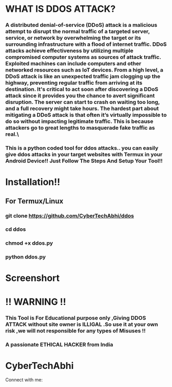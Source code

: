 
# WHAT IS DDOS ATTACK?

 ### A distributed denial-of-service (DDoS) attack is a malicious attempt to disrupt the normal traffic of a targeted server, service, or network by overwhelming the target or its surrounding infrastructure with a flood of internet traffic. DDoS attacks achieve effectiveness by utilizing multiple compromised computer systems as sources of attack traffic. Exploited machines can include computers and other networked resources such as IoT devices. From a high level, a DDoS attack is like an unexpected traffic jam clogging up the highway, preventing regular traffic from arriving at its destination. It's critical to act soon after discovering a DDoS attack since it provides you the chance to avert significant disruption. The server can start to crash on waiting too long, and a full recovery might take hours. The hardest part about mitigating a DDoS attack is that often it’s virtually impossible to do so without impacting legitimate traffic. This is because attackers go to great lengths to masquerade fake traffic as real.\

### This is a python coded tool for ddos attacks.. you can easily give ddos attacks in your target websites with Termux in your Android Device!! Just Follow The Steps And Setup Your Tool!!


# Installation!!

## For Termux/Linux

### git clone https://github.com/CyberTechAbhi/ddos
### cd ddos
### chmod +x ddos.py
### python ddos.py

# Screenshort


# !! WARNING !!
### This Tool is For Educational purpose only ,Giving DDOS ATTACK without site owner is ILLIGAL .So use it at your own risk ,we will not responsible for any types of Misuses !!
###                                  A passionate ETHICAL HACKER from India

# CyberTechAbhi
Connect with me:

 
